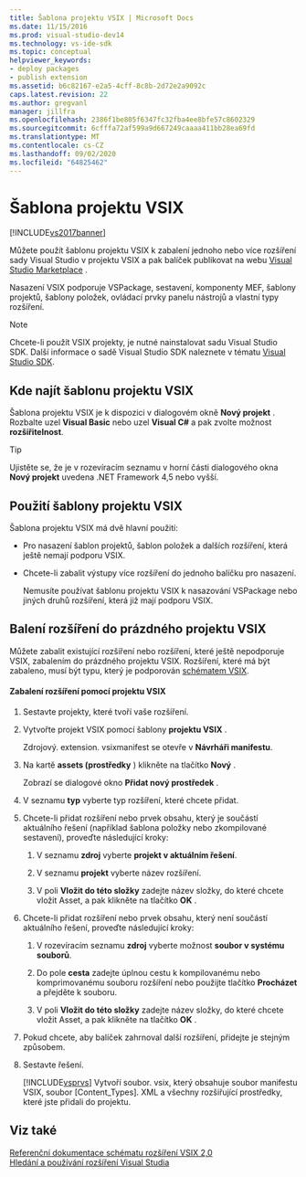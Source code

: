 ```yaml
---
title: Šablona projektu VSIX | Microsoft Docs
ms.date: 11/15/2016
ms.prod: visual-studio-dev14
ms.technology: vs-ide-sdk
ms.topic: conceptual
helpviewer_keywords:
- deploy packages
- publish extension
ms.assetid: b6c82167-e2a5-4cff-8c8b-2d72e2a9092c
caps.latest.revision: 22
ms.author: gregvanl
manager: jillfra
ms.openlocfilehash: 2386f1be805f6347fc32fba4ee8bfe57c8602329
ms.sourcegitcommit: 6cfffa72af599a9d667249caaaa411bb28ea69fd
ms.translationtype: MT
ms.contentlocale: cs-CZ
ms.lasthandoff: 09/02/2020
ms.locfileid: "64825462"
---
```

# <a name="vsix-project-template"></a>Šablona projektu VSIX
[!INCLUDE[vs2017banner](../includes/vs2017banner.md)]

Můžete použít šablonu projektu VSIX k zabalení jednoho nebo více rozšíření sady Visual Studio v projektu VSIX a pak balíček publikovat na webu [Visual Studio Marketplace](https://marketplace.visualstudio.com/) .  
  
 Nasazení VSIX podporuje VSPackage, sestavení, komponenty MEF, šablony projektů, šablony položek, ovládací prvky panelu nástrojů a vlastní typy rozšíření.  
  
> [!NOTE]
> Chcete-li použít VSIX projekty, je nutné nainstalovat sadu Visual Studio SDK. Další informace o sadě Visual Studio SDK naleznete v tématu [Visual Studio SDK](../extensibility/visual-studio-sdk.md).  
  
## <a name="where-to-find-the-vsix-project-template"></a>Kde najít šablonu projektu VSIX  
 Šablona projektu VSIX je k dispozici v dialogovém okně **Nový projekt** . Rozbalte uzel **Visual Basic** nebo uzel **Visual C#** a pak zvolte možnost **rozšiřitelnost**.  
  
> [!TIP]
> Ujistěte se, že je v rozevíracím seznamu v horní části dialogového okna **Nový projekt** uvedena .NET Framework 4,5 nebo vyšší.  
  
## <a name="uses-of-the-vsix-project-template"></a>Použití šablony projektu VSIX  
 Šablona projektu VSIX má dvě hlavní použití:  
  
- Pro nasazení šablon projektů, šablon položek a dalších rozšíření, která ještě nemají podporu VSIX.  
  
- Chcete-li zabalit výstupy více rozšíření do jednoho balíčku pro nasazení.  
  
  Nemusíte používat šablonu projektu VSIX k nasazování VSPackage nebo jiných druhů rozšíření, která již mají podporu VSIX.  
  
## <a name="packaging-an-extension-in-an-empty-vsix-project"></a>Balení rozšíření do prázdného projektu VSIX  
 Můžete zabalit existující rozšíření nebo rozšíření, které ještě nepodporuje VSIX, zabalením do prázdného projektu VSIX. Rozšíření, které má být zabaleno, musí být typu, který je podporován [schématem VSIX](../extensibility/vsix-extension-schema-2-0-reference.md).  
  
#### <a name="to-package-an-extension-by-using-a-vsix-project"></a>Zabalení rozšíření pomocí projektu VSIX  
  
1. Sestavte projekty, které tvoří vaše rozšíření.  
  
2. Vytvořte projekt VSIX pomocí šablony **projektu VSIX** .  
  
     Zdrojový. extension. vsixmanifest se otevře v **Návrháři manifestu**.  
  
3. Na kartě **assets (prostředky** ) klikněte na tlačítko **Nový** .  
  
     Zobrazí se dialogové okno **Přidat nový prostředek** .  
  
4. V seznamu **typ** vyberte typ rozšíření, které chcete přidat.  
  
5. Chcete-li přidat rozšíření nebo prvek obsahu, který je součástí aktuálního řešení (například šablona položky nebo zkompilované sestavení), proveďte následující kroky:  
  
    1. V seznamu **zdroj** vyberte **projekt v aktuálním řešení**.  
  
    2. V seznamu **projekt** vyberte název rozšíření.  
  
    3. V poli **Vložit do této složky** zadejte název složky, do které chcete vložit Asset, a pak klikněte na tlačítko **OK** .  
  
6. Chcete-li přidat rozšíření nebo prvek obsahu, který není součástí aktuálního řešení, proveďte následující kroky:  
  
    1. V rozevíracím seznamu **zdroj** vyberte možnost **soubor v systému souborů**.  
  
    2. Do pole **cesta** zadejte úplnou cestu k kompilovanému nebo komprimovanému souboru rozšíření nebo použijte tlačítko **Procházet** a přejděte k souboru.  
  
    3. V poli **Vložit do této složky** zadejte název složky, do které chcete vložit Asset, a pak klikněte na tlačítko **OK** .  
  
7. Pokud chcete, aby balíček zahrnoval další rozšíření, přidejte je stejným způsobem.  
  
8. Sestavte řešení.  
  
     [!INCLUDE[vsprvs](../includes/vsprvs-md.md)] Vytvoří soubor. vsix, který obsahuje soubor manifestu VSIX, soubor [Content_Types]. XML a všechny rozšiřující prostředky, které jste přidali do projektu.  
  
## <a name="see-also"></a>Viz také  
 [Referenční dokumentace schématu rozšíření VSIX 2,0](../extensibility/vsix-extension-schema-2-0-reference.md)   
 [Hledání a používání rozšíření Visual Studia](../ide/finding-and-using-visual-studio-extensions.md)
